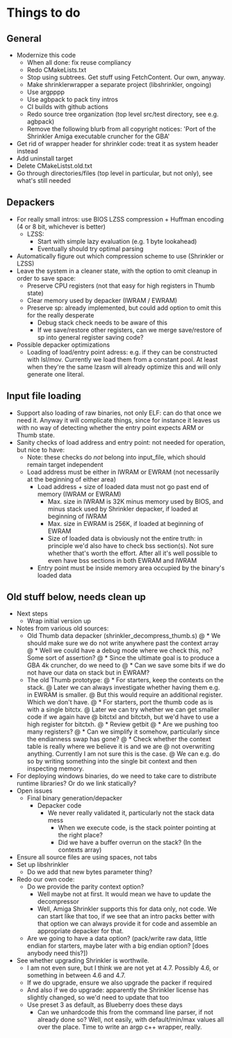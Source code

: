 <!--
SPDX-FileCopyrightText: 2021 Thomas Mathys
SPDX-License-Identifier: MIT
-->

# Things to do
## General
* Modernize this code
  * When all done: fix reuse compliancy
  * Redo CMakeLists.txt
  * Stop using subtrees. Get stuff using FetchContent. Our own, anyway.
  * Make shrinklerwrapper a separate project (libshrinkler, ongoing)
  * Use argpppp
  * Use agbpack to pack tiny intros
  * CI builds with github actions
  * Redo source tree organization (top level src/test directory, see e.g. agbpack)
  * Remove the following blurb from all copyright notices:
    'Port of the Shrinkler Amiga executable cruncher for the GBA'
* Get rid of wrapper header for shrinkler code: treat it as system header instead
* Add uninstall target
* Delete CMakeListst.old.txt
* Go through directories/files (top level in particular, but not only), see what's still needed

## Depackers
* For really small intros: use BIOS LZSS compression + Huffman encoding (4 or 8 bit, whichever is better)
  * LZSS:
    * Start with simple lazy evaluation (e.g. 1 byte lookahead)
    * Eventually should try optimal parsing
* Automatically figure out which compression scheme to use (Shrinkler or LZSS)
* Leave the system in a cleaner state, with the option to omit cleanup in order to save space:
  * Preserve CPU registers (not that easy for high registers in Thumb state)
  * Clear memory used by depacker (IWRAM / EWRAM)
  * Preserve sp: already implemented, but could add option to omit this for the really desperate
    * Debug stack check needs to be aware of this
    * If we save/restore other registers, can we merge save/restore of sp into general register saving code?
* Possible depacker optimizations
  * Loading of load/entry point adress: e.g. if they can be constructed with lsl/mov. Currently we load
    them from a constant pool. At least when they're the same lzasm will already optimize this and will
    only generate one literal.

## Input file loading
* Support also loading of raw binaries, not only ELF: can do that once we need it. Anyway it will complicate things,
  since for instance it leaves us with no way of detecting whether the entry point expects ARM or Thumb state.
* Sanity checks of load address and entry point: not needed for operation, but nice to have:
  * Note: these checks do *not* belong into input_file, which should remain target independent
  * Load address must be either in IWRAM or EWRAM (not necessarily at the beginning of either area)
    * Load address + size of loaded data must not go past end of memory (IWRAM or EWRAM)
      * Max. size in IWRAM is 32K minus memory used by BIOS, and minus stack used by Shrinkler depacker, if loaded at beginning of IWRAM
      * Max. size in EWRAM is 256K, if loaded at beginning of EWRAM
      * Size of loaded data is obviously not the entire truth: in principle we'd also have to check bss section(s). Not sure whether that's worth the effort. After all it's well possible to even have bss sections in both EWRAM and IWRAM
    * Entry point must be inside memory area occupied by the binary's loaded data

## Old stuff below, needs clean up
* Next steps
  * Wrap initial version up
* Notes from various old sources:
  * Old Thumb data depacker (shrinkler_decompress_thumb.s)
    @ * We should make sure we do not write anywhere past the context array
    @   * Well we could have a debug mode where we check this, no? Some sort of assertion?
    @ * Since the ultimate goal is to produce a GBA 4k cruncher, do we need to
    @   * Can we save some bits if we do not have our data on stack but in EWRAM?
  * The old Thumb prototype:
    @ * For starters, keep the contexts on the stack.
    @   Later we can always investigate whether having them e.g. in EWRAM is smaller.
    @   But this would require an additional register. Which we don't have.
    @ * For starters, port the thumb code as is with a single bitctx.
    @   Later we can try whether we can get smaller code if we again have
    @   bitctxl and bitctxh, but we'd have to use a high register for bitctxh.
    @ * Review getbit
    @   * Are we pushing too many registers?
    @   * Can we simplify it somehow, particularly since the endianness swap has gone?
    @ * Check whether the context table is really where we believe it is and we are
    @   not overwriting anything. Currently I am not sure this is the case.
    @   We can e.g. do so by writing something into the single bit context and then inspecting memory.
* For deploying windows binaries, do we need to take care to distribute runtime libraries? Or do we link statically?
* Open issues
  * Final binary generation/depacker
    * Depacker code
      * We never really validated it, particularly not the stack data mess
        * When we execute code, is the stack pointer pointing at the right place?
        * Did we have a buffer overrun on the stack? (In the contexts array)
* Ensure all source files are using spaces, not tabs
* Set up libshrinkler
  * Do we add that new bytes parameter thing?
* Redo our own code:
  * Do we provide the parity context option?
    * Well maybe not at first. It would mean we have to update the decompressor
    * Well, Amiga Shrinkler supports this for data only, not code. We can start like that too, if we see that an intro packs better with that option
      we can always provide it for code and assemble an appropriate depacker for that.
  * Are we going to have a data option? (pack/write raw data, little endian for starters, maybe later with a big endian option? [does anybody need this?])
* See whether upgrading Shrinkler is worthwile.
  * I am not even sure, but I think we are not yet at 4.7. Possibly 4.6, or something in between 4.6 and 4.7.
  * If we do upgrade, ensure we also upgrade the packer if required
  * And also if we do upgrade: apparently the Shrinkler license has slightly changed, so we'd need to update that too
  * Use preset 3 as default, as Blueberry does these days
    * Can we unhardcode this from the command line parser, if not already done so? Well, not easily, with default/min/max values all over the place. Time to write an argp c++ wrapper, really.
